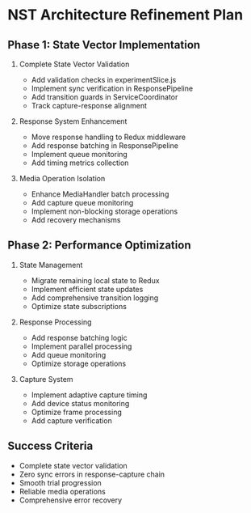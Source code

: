 # NST Architecture Refinement Plan

## Phase 1: State Vector Implementation
1. Complete State Vector Validation
   - Add validation checks in experimentSlice.js
   - Implement sync verification in ResponsePipeline
   - Add transition guards in ServiceCoordinator
   - Track capture-response alignment

2. Response System Enhancement
   - Move response handling to Redux middleware
   - Add response batching in ResponsePipeline
   - Implement queue monitoring
   - Add timing metrics collection

3. Media Operation Isolation
   - Enhance MediaHandler batch processing
   - Add capture queue monitoring
   - Implement non-blocking storage operations
   - Add recovery mechanisms

## Phase 2: Performance Optimization
1. State Management
   - Migrate remaining local state to Redux
   - Implement efficient state updates
   - Add comprehensive transition logging
   - Optimize state subscriptions

2. Response Processing
   - Add response batching logic
   - Implement parallel processing
   - Add queue monitoring
   - Optimize storage operations

3. Capture System
   - Implement adaptive capture timing
   - Add device status monitoring
   - Optimize frame processing
   - Add capture verification

## Success Criteria
- Complete state vector validation
- Zero sync errors in response-capture chain
- Smooth trial progression
- Reliable media operations
- Comprehensive error recovery
